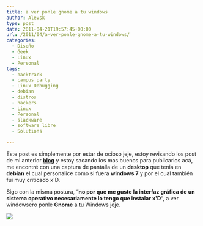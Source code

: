 ```yaml
---
title: a ver ponle gnome a tu windows
author: Alevsk
type: post
date: 2011-04-21T19:57:45+00:00
url: /2011/04/a-ver-ponle-gnome-a-tu-windows/
categories:
  - Diseño
  - Geek
  - Linux
  - Personal
tags:
  - backtrack
  - campus party
  - Linux Debugging
  - debian
  - distros
  - hackers
  - Linux
  - Personal
  - slackware
  - software libre
  - Solutions

---
```

Este post es simplemente por estar de ocioso jeje, estoy revisando los post de mi anterior **[blog][1]** y estoy sacando los mas buenos para publicarlos acá, me encontré con una captura de pantalla de un **desktop** que tenia en **debian** el cual personalice como si fuera **windows 7** y por el cual también fui muy criticado x'D.

Sigo con la misma postura, “**no por que me guste la interfaz gráfica de un sistema operativo necesariamente lo tengo que instalar x'D**“, a ver windowsero ponle **Gnome** a tu Windows jeje.

[![](/images/debian.jpg)](/images/debian.jpg)

 [1]: http://alevsk-zone.blogspot.com